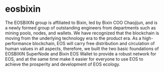 # eosbixin
The EOSBIXIN group is affiliated to Bixin, led by Bixin COO Chaojijun, and is a newly formed group of outstanding engineers from departments such as mining pools, nodes, and wallets. We have recognized that the blockchain is moving from the underlying technology era to the product era. As a high-performance blockchain, EOS will carry free distribution and circulation of human values in all aspects, therefore, we built the two basic foundations of EOSBIXIN SuperNode and Bixin EOS Wallet to provide a robust network for EOS, and at the same time make it easier for everyone to use EOS to achieve the prosperity and development of EOS ecology.
